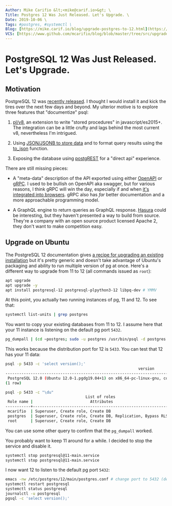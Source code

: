 ```yaml
---
Author: Mike Carifio &lt;<mike@carif.io>&gt; \
Title: Postgres 12 Was Just Released. Let's Upgrade. \
Date: 2019-10-06 \
Tags: #postgres, #systemctl \ 
Blog: [https://mike.carif.io/blog/upgrade-postgres-to-12.html](https://mike.carif.io/blog/upgrade-postgres-to-12.html) \
VCS: [https://www.github.com/mcarifio/blog/blob/master/tree/src/upgrade-postgres-to-12.md](https://www.github.com/mcarifio/blog/blob/master/src/upgrade-postgres-to-12.md)
---
```


# PostgreSQL 12 Was Just Released. Let's Upgrade.

## Motivation

PostgreSQL 12 was [recently released](https://www.postgresql.org/about/news/1976/). I thought I would install it and kick the tires over the next few days and beyond.
My ulterior motive is to explore three features that "documentize" psql:

1. [pl/v8](https://plv8.github.io/), an extension to write "stored procedures" in javascript/es2015+. The integration can be a little crufty and lags behind the most current
   v8, nevertheless I'm intrigued.
   
2. Using [JSON/JSONB to store data](http://www.postgresqltutorial.com/postgresql-json/) and to format query results using the [to_json](https://www.postgresql.org/docs/12/functions-json.html) function.

3. Exposing the database using [postgREST](https://github.com/PostgREST) for a "direct api" experience.

There are still missing pieces:

* A "meta-data" description of the API exported using either [OpenAPI](https://www.openapis.org/) or [gRPC](https://grpc.io/). I used to be bullish on OpenAPI aka swagger, but for various reasons, I think gRPC will win the day, especially if and when [it's integrated into browsers](https://grpc.io/blog/state-of-grpc-web/). gRPC also has _far_ better documentation and a more approachable programming model. 

* A GraphQL engine to return queries as GraphQL response. [Hasura](https://github.com/hasura/graphql-engine/tree/master/server) could be interesting, but they haven't presented a way to build from source. They're a company with an open source product licensed Apache 2, they don't want to make competition easy.

## Upgrade on Ubuntu

The PostgreSQL 12 documentation gives [a recipe for upgrading an existing installation](https://www.postgresql.org/docs/12/upgrading.html) but it's pretty generic and doesn't take advantage of Ubuntu's packaging and ability to run multiple version of pg at once. Here's a different way to upgrade from 11 to 12 (all commands issued as `root`):

```bash
apt upgrade
apt upgrade -y
apt install postgresql-12 postgresql-plpython3-12 libpq-dev # YMMV
```

At this point, you actually two running instances of pg, 11 and 12. To see that:

```bash
systemctl list-units | grep postgres
```

You want to copy your existing databases from 11 to 12. I assume here that your 11 instance is listening on the default pg port `5432`.

```bash
pg_dumpall | (cd ~postgres; sudo -u postgres /usr/bin/psql -d postgres -p 5433)  # load the contents of 11's db to 12.
```

This works because the distribution port for 12 is `5433`. You can test that 12 has your 11 data:

```bash
psql -p 5433 -c 'select version();'
                                                          version                                                          
---------------------------------------------------------------------------------------------------------------------------
 PostgreSQL 12.0 (Ubuntu 12.0-1.pgdg19.04+1) on x86_64-pc-linux-gnu, compiled by gcc (Ubuntu 8.3.0-6ubuntu1) 8.3.0, 64-bit
(1 row)

psql -p 5433 -c "\du"
                                   List of roles
 Role name |                         Attributes                         | Member of 
-----------+------------------------------------------------------------+-----------
 mcarifio  | Superuser, Create role, Create DB                          | {}
 postgres  | Superuser, Create role, Create DB, Replication, Bypass RLS | {}
 root      | Superuser, Create role, Create DB                          | {}
```

You can use some other query to confirm that the `pg_dumpall` worked.

You probably want to keep 11 around for a while. I decided to stop the service and disable it.

```bash
systemctl stop postgresql@11-main.service
systemctl stop postgresql@11-main.service
```

I now want 12 to listen to the default pg port `5432`: 

```bash
emacs -nw /etc/postgres/12/main/postgres.conf # change port to 5432 (default)
systemctl restart postgresql
systemctl status postgresql
journalctl -u postgresql
pgsql -c 'select version();'
```

<!-- @publish: git commit -am "Postgres 12 just released. Let's upgrade." && git push -->
